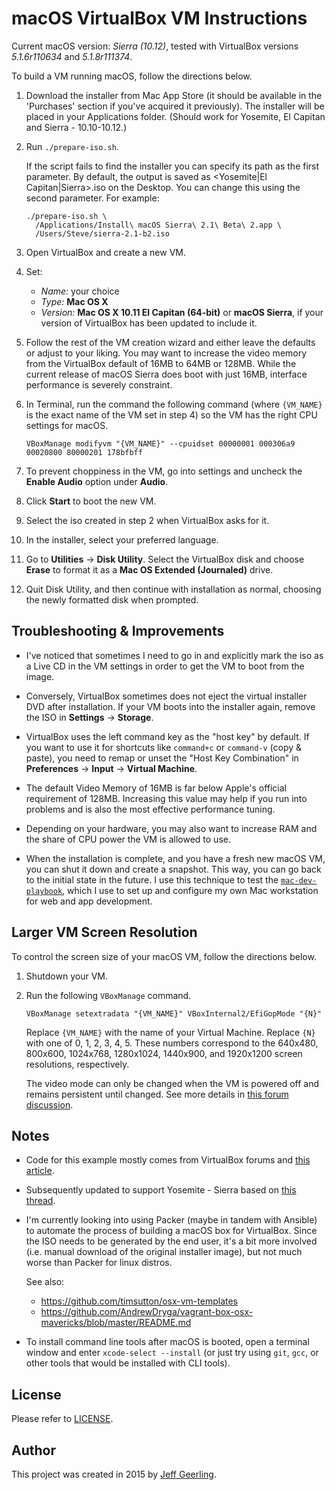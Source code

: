# macOS VirtualBox VM Instructions

Current macOS version: *Sierra (10.12)*, tested with VirtualBox versions *5.1.6r110634* and *5.1.8r111374*.

To build a VM running macOS, follow the directions below.

1.  Download the installer from Mac App Store (it should be available in the 'Purchases' section if you've acquired it
    previously). The installer will be placed in your Applications folder. (Should work for Yosemite, El Capitan and
    Sierra - 10.10-10.12.)

2.  Run `./prepare-iso.sh`.

    If the script fails to find the installer you can specify its path as the first parameter. By default, the output
    is saved as <Yosemite|El Capitan|Sierra>.iso on the Desktop. You can change this using the second parameter. For
    example:

    ```shell
    ./prepare-iso.sh \
      /Applications/Install\ macOS Sierra\ 2.1\ Beta\ 2.app \
      /Users/Steve/sierra-2.1-b2.iso
    ```

3.  Open VirtualBox and create a new VM.

4.  Set:

    -   *Name:* your choice
    -   *Type:* **Mac OS X**
    -   *Version:* **Mac OS X 10.11 El Capitan (64-bit)** or **macOS Sierra**, if your version of VirtualBox has been
        updated to include it.

5.  Follow the rest of the VM creation wizard and either leave the defaults or adjust to your liking. You may want to
    increase the video memory from the VirtualBox default of 16MB to 64MB or 128MB. While the current release of macOS
    Sierra does boot with just 16MB, interface performance is severely constraint.

6.  In Terminal, run the command the following command (where `{VM_NAME}` is the exact name of the VM set in step 4) so
    the VM has the right CPU settings for macOS.

    ```shell
    VBoxManage modifyvm "{VM_NAME}" --cpuidset 00000001 000306a9 00020800 80000201 178bfbff
    ```

7.  To prevent choppiness in the VM, go into settings and uncheck the **Enable Audio** option under **Audio**.

8.  Click **Start** to boot the new VM.

9.  Select the iso created in step 2 when VirtualBox asks for it.

10. In the installer, select your preferred language.

11. Go to **Utilities** -> **Disk Utility**. Select the VirtualBox disk and choose **Erase** to format it as a
    **Mac OS Extended (Journaled)** drive.

12. Quit Disk Utility, and then continue with installation as normal, choosing the newly formatted disk when prompted.

## Troubleshooting & Improvements

-   I've noticed that sometimes I need to go in and explicitly mark the iso as a Live CD in the VM settings in order to
    get the VM to boot from the image.

-   Conversely, VirtualBox sometimes does not eject the virtual installer DVD after installation. If your VM boots into
    the installer again, remove the ISO in **Settings** -> **Storage**.

-   VirtualBox uses the left command key as the "host key" by default. If you want to use it for shortcuts like
    `command+c` or `command-v` (copy & paste), you need to remap or unset the "Host Key Combination" in **Preferences**
    -> **Input** -> **Virtual Machine**.

-   The default Video Memory of 16MB is far below Apple's official requirement of 128MB. Increasing this value may help
    if you run into problems and is also the most effective performance tuning.

-   Depending on your hardware, you may also want to increase RAM and the share of CPU power the VM is allowed to use.

-   When the installation is complete, and you have a fresh new macOS VM, you can shut it down and create a snapshot.
    This way, you can go back to the initial state in the future. I use this technique to test the
    [`mac-dev-playbook`](https://github.com/geerlingguy/mac-dev-playbook), which I use to set up and configure my own
    Mac workstation for web and app development.

## Larger VM Screen Resolution

To control the screen size of your macOS VM, follow the directions below.

1.  Shutdown your VM.

2.  Run the following `VBoxManage` command.

    ```shell
    VBoxManage setextradata "{VM_NAME}" VBoxInternal2/EfiGopMode "{N}"
    ```

    Replace `{VM_NAME}` with the name of your Virtual Machine.  Replace `{N}` with one of 0, 1, 2, 3, 4, 5. These
    numbers correspond to the 640x480, 800x600, 1024x768, 1280x1024, 1440x900, and 1920x1200 screen resolutions,
    respectively.

    The video mode can only be changed when the VM is powered off and remains persistent until changed. See more
    details in [this forum discussion](https://forums.virtualbox.org/viewtopic.php?f=22&t=54030).

## Notes

-   Code for this example mostly comes from VirtualBox forums and
    [this article](http://sqar.blogspot.de/2014/10/installing-yosemite-in-virtualbox.html).

-   Subsequently updated to support Yosemite - Sierra based on
    [this thread](https://forums.virtualbox.org/viewtopic.php?f=22&t=77068&p=358865&hilit=elCapitan+iso#p358865).

-   I'm currently looking into using Packer (maybe in tandem with Ansible) to automate the process of building a macOS
    box for VirtualBox. Since the ISO needs to be generated by the end user, it's a bit more involved (i.e. manual
    download of the original installer image), but not much worse than Packer for linux distros.

    See also:

    -   <https://github.com/timsutton/osx-vm-templates>
    -   <https://github.com/AndrewDryga/vagrant-box-osx-mavericks/blob/master/README.md>

-   To install command line tools after macOS is booted, open a terminal window and enter `xcode-select --install` (or
    just try using `git`, `gcc`, or other tools that would be installed with CLI tools).

## License

Please refer to [LICENSE](LICENSE).

## Author

This project was created in 2015 by [Jeff Geerling](http://jeffgeerling.com/).
